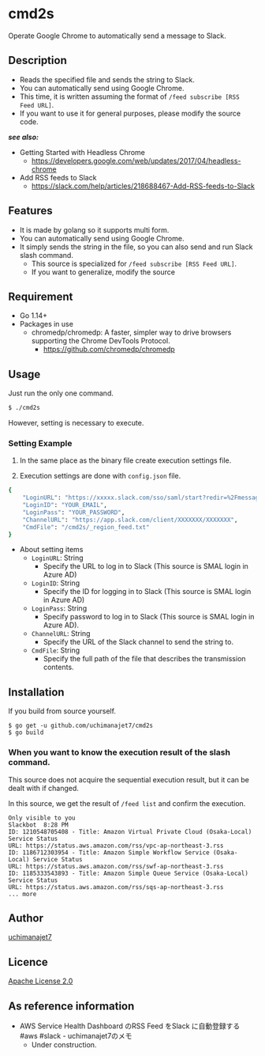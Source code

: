 # cmd2s
Operate Google Chrome to automatically send a message to Slack.

## Description
- Reads the specified file and sends the string to Slack.
- You can automatically send using Google Chrome.
- This time, it is written assuming the format of `/feed subscribe [RSS Feed URL]`.
- If you want to use it for general purposes, please modify the source code.

***see also:***

- Getting Started with Headless Chrome 
	- https://developers.google.com/web/updates/2017/04/headless-chrome
- Add RSS feeds to Slack 
	- https://slack.com/help/articles/218688467-Add-RSS-feeds-to-Slack

## Features
- It is made by golang so it supports multi form.
- You can automatically send using Google Chrome.
- It simply sends the string in the file, so you can also send and run Slack slash command.
	- This source is specialized for `/feed subscribe [RSS Feed URL]`.
	- If you want to generalize, modify the source

## Requirement
- Go 1.14+
- Packages in use
	- chromedp/chromedp: A faster, simpler way to drive browsers supporting the Chrome DevTools Protocol.
		- https://github.com/chromedp/chromedp

## Usage
Just run the only one command.

```	sh
$ ./cmd2s
```

However, setting is necessary to execute.

### Setting Example

1. In the same place as the binary file create execution settings file.

1. Execution settings are done with `config.json` file.

```sh
{
	"LoginURL": "https://xxxxx.slack.com/sso/saml/start?redir=%2Fmessages",
	"LoginID": "YOUR_EMAIL",
	"LoginPass": "YOUR_PASSWORD",
	"ChannelURL": "https://app.slack.com/client/XXXXXXX/XXXXXXX",
	"CmdFile": "/cmd2s/_region_feed.txt"
}
```

- About setting items
	- `LoginURL`: String
		- Specify the URL to log in to Slack (This source is SMAL login in Azure AD)
	- `LoginID`: String
		- Specify the ID for logging in to Slack (This source is SMAL login in Azure AD)
	- `LoginPass`: String
		- Specify password to log in to Slack (This source is SMAL login in Azure AD).
	- `ChannelURL`: String
		- Specify the URL of the Slack channel to send the string to.
	- `CmdFile`: String
		- Specify the full path of the file that describes the transmission contents.

## Installation

If you build from source yourself.

```	console
$ go get -u github.com/uchimanajet7/cmd2s
$ go build
```

### When you want to know the execution result of the slash command.

This source does not acquire the sequential execution result, but it can be dealt with if changed.

In this source, we get the result of `/feed list` and confirm the execution.

```	console
Only visible to you
Slackbot  8:28 PM
ID: 1210548705408 - Title: Amazon Virtual Private Cloud (Osaka-Local) Service Status
URL: https://status.aws.amazon.com/rss/vpc-ap-northeast-3.rss
ID: 1186712303954 - Title: Amazon Simple Workflow Service (Osaka-Local) Service Status
URL: https://status.aws.amazon.com/rss/swf-ap-northeast-3.rss
ID: 1185333543893 - Title: Amazon Simple Queue Service (Osaka-Local) Service Status
URL: https://status.aws.amazon.com/rss/sqs-ap-northeast-3.rss
... more
```

## Author
[uchimanajet7](https://github.com/uchimanajet7)

## Licence
[Apache License 2.0](https://github.com/uchimanajet7/cmd2s/blob/master/LICENSE)

## As reference information
- AWS Service Health Dashboard のRSS Feed をSlack に自動登録する #aws #slack - uchimanajet7のメモ
	- Under construction.
